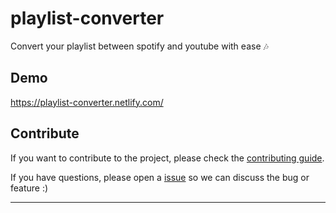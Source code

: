# playlist-converter

Convert your playlist between spotify and youtube with ease :notes:

## Demo

https://playlist-converter.netlify.com/

## Contribute

If you want to contribute to the project, please check the
[contributing guide](CONTRIBUTING.md).

If you have questions, please open a
[issue](https://github.com/luizbaldi/playlist-converter/issues/new/choose) so we
can discuss the bug or feature :)

---
